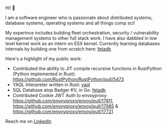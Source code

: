 Hi! 👋

I am a software engineer who is passionate about distributed systems, database systems, operating systems and all things comp sci!

My experince includes building fleet orchestration, security / vulnerability management systems to other full stack work. I have also dabbled in low level kernel work as an intern on ESX kernel. Currently learning databases internals by building one from scratch here: [fetadb](https://github.com/theshubhamp/fetadb)

Here's a highlight of my public work:
* Contributed the ability to JIT compile recursive functions in RustPython (Python implemented in Rust): https://github.com/RustPython/RustPython/pull/5473
* YAQL Interpreter written in Rust: [yaql](https://github.com/theshubhamp/yaql)
* SQL Database atop Badger KV, in Go: [fetadb](https://github.com/theshubhamp/fetadb)
* Contributed Cookie JWT Auth to envoyproxy: https://github.com/envoyproxy/envoy/pull/17811, https://github.com/envoyproxy/envoy/pull/17985 & https://github.com/envoyproxy/envoy/pull/17721

Reach me on [LinkedIn](https://www.linkedin.com/in/shubhampatil/)
